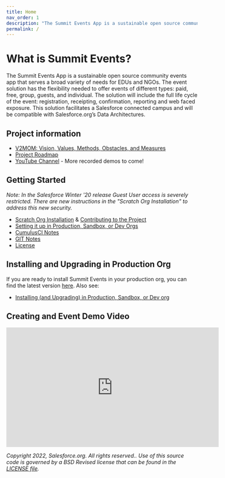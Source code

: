 ```yaml
---
title: Home
nav_order: 1
description: "The Summit Events App is a sustainable open source community events app that serves a broad variety of needs for EDUs and NGOs."
permalink: /
---
```


# What is Summit Events?

The Summit Events App is a sustainable open source community events app that serves a broad variety of needs for EDUs and NGOs. The event solution has the flexibility needed to offer events of different types: paid, free, group, guests, and individual. The solution will include the full life cycle of the event: registration, receipting, confirmation, reporting and web faced exposure. This solution facilitates a Salesforce connected campus and will be compatible with Salesforce.org’s Data Architectures.

## Project information

* [V2MOM: Vision, Values, Methods, Obstacles, and Measures](https://github.com/SFDO-Community/Summit-Events-App/wiki/V2MOM)
* [Project Roadmap](https://github.com/SFDO-Community/Summit-Events-App/wiki/Road-Map)
* [YouTube Channel](https://www.youtube.com/channel/UCfc-Xkm-RrNxsK6Bs3KO6Rw) - More recorded demos to come!

[1]: <https://github.com/SFDO-Community/Summit-Events-App/blob/master/docs/scatch-org-creation.md> "Setting up Summit Events App for Scratch org Development"
[2]: <https://github.com/SFDO-Community/Summit-Events-App/blob/master/docs/Prod-Install.md> "How to install Summit Events in Production, Sandbox, or Dev org"
[3]: <https://github.com/SFDO-Community/Summit-Events-App/wiki/0a-%E2%80%93-Setting-Up-Summit-Events-After-Installing-Package> "How to set up Summit Events in Salesforce"
[4]: <https://github.com/SFDO-Community/Summit-Events-App/blob/master/docs/CumulusCI-notes.md> "Notes on using Cumulus CI"
[5]: <https://github.com/SFDO-Community/Summit-Events-App/blob/master/docs/GIT-notes.md> "Notes on using GIT"
[6]: <https://github.com/SFDO-Community/Summit-Events-App/blob/master/LICENSE.md> "License"
[7]: <https://www.stthomas.edu> "University of St. Thomas"
[8]: <https://github.com/SFDO-Community/Summit-Events-App/blob/master/docs/files/USTEvent_DOCS.zip> "Old Event Documentation"

## Getting Started

*Note: In the Salesforce Winter '20 release Guest User access is severely restricted. There are new instructions in the "Scratch Org Installation"
to address this new security.*
* [Scratch Org Installation][1] & [Contributing to the Project](https://github.com/SFDO-Community/Summit-Events-App/wiki/Contributing-to-Summit-Events)
* [Setting it up in Production, Sandbox, or Dev Orgs][3]
* [CumulusCI Notes][4]
* [GIT Notes][5]
* [License][6]

## Installing and Upgrading in Production Org
If you are ready to install Summit Events in your production org, you can find the latest version [here](https://install.salesforce.org/products/SummitEventsApp/latest).
Also see: 
* [Installing (and Upgrading) in Production, Sandbox, or Dev org][2]


## Creating and Event Demo Video 
<iframe width="560" height="315" src="https://www.youtube.com/embed/TXChqCFTTGc" title="YouTube video player" frameborder="0" allow="accelerometer; autoplay; clipboard-write; encrypted-media; gyroscope; picture-in-picture" allowfullscreen></iframe>
<br/>

*Copyright 2022, Salesforce.org. All rights reserved..
Use of this source code is governed by a BSD Revised
license that can be found in the [LICENSE file][6].*


